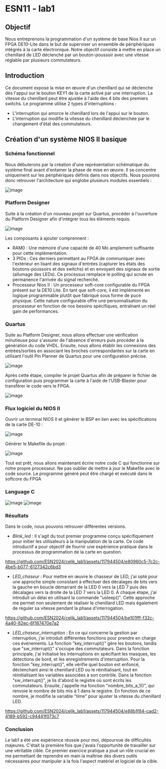 <h1> ESN11 - lab1 </h1>

<h2> Objectif </h2>

Nous entreprenons la programmation d'un système de base Nios II sur un FPGA DE10-Lite dans le but de superviser un ensemble de périphériques intégrés à la carte électronique. Notre objectif consiste à mettre en place un chenillard de LED déclenché par un bouton-poussoir avec une vitesse réglable par plusieurs commutateurs.

<h2> Introduction </h2>

Ce document expose la mise en œuvre d'un chenillard qui se déclenche dès l'appui sur le bouton KEY1 de la carte activé par une interruption. La vitesse du chenillard peut être ajustée à l'aide des 4 bits des premiers switchs. Le programme utilise 2 types d'interruptions :

- L'interruption qui amorce le chenillard lors de l'appui sur le bouton.
- L'interruption qui modifie la vitesse du chenillard déclenchée par le changement d'état des commutateurs.

<h2> Création d'un système NIOS II basique </h2>

<h3> Schéma fonctionnel </h3>

Nous débuterons par la création d'une représentation schématique du système final avant d'entamer la phase de mise en œuvre. Il se concentre uniquement sur les périphériques définis dans nos objectifs. Nous pouvons donc retrouver l'architecture qui englobe plusieurs modules essentiels :

![image](https://github.com/ESN2024/celik_lab1/assets/117944504/db1e5e4c-b6c7-4ffe-b261-61fbdcc5e197)

<h3> Platform Designer </h3>

Suite à la création d'un nouveau projet sur Quartus, procéder à l'ouverture du Platform Designer afin d'intégrer tous les éléments requis.

![image](https://github.com/ESN2024/celik_lab1/assets/117944504/7fe78234-9f81-4efc-a00f-7a1963b138c6)

Les composants à ajouter comprennent :

- RAM0 : Une mémoire d'une capacité de 40 Mo amplement suffisante pour cette implémentation.
- 3 PIOs : Ces derniers permettant au FPGA de communiquer avec l'extérieur en lisant des signaux d'entrées (capturer les états des boutons-poussoirs et des switchs) et en envoyant des signaux de sortie (allumage des LEDs). Ce processus remplace le polling qui scrute en permanence l'arrivée du signal recherché.
- Processeur Nios II : Un processeur soft-core configurable du FPGA présent sur la DE10 Lite. En tant que soft-core, il est implémenté en logique programmable plutôt que fabriqué sous forme de puce physique. Cette nature configurable offre une personnalisation du processeur en fonction de nos besoins spécifiques, entraînant un réel gain de performances.
  
<h3> Quartus </h3>

Suite au Platform Designer, nous allons effectuer une vérification minutieuse pour s'assurer de l'absence d'erreurs puis procéder à la génération du code VHDL. Ensuite, nous allons établir les connexions des entrées/sorties en associant les broches correspondantes sur la carte en utilisant l'outil Pin Planner de Quartus pour une configuration précise. 

![image](https://github.com/ESN2024/celik_lab1/assets/117944504/c98385b5-fb47-49f1-a9b1-4008ad86ed9a)

Après cette étape, compiler le projet Quartus afin de préparer le fichier de configuration puis programmer la carte à l'aide de l'USB-Blaster pour transférer le code vers le FPGA.

![image](https://github.com/ESN2024/celik_lab1/assets/117944504/631d0b66-4f33-4838-97f3-0a2a6b3b95b6)

<h3> Flux logiciel du NIOS II </h3>

Ouvrir un terminal NIOS II et générer le BSP en lien avec les spécifications de la carte DE-10 :

![image](https://github.com/ESN2024/celik_lab1/assets/117944504/14a01ae6-1579-4528-8990-a77549f41a49)

Générer le Makefile du projet :

![image](https://github.com/ESN2024/celik_lab1/assets/117944504/c6555cc7-8295-46f2-97b6-c1a1213479f8)

Tout est prêt, nous allons maintenant écrire notre code C qui fonctionne sur notre propre processeur. Ne pas oublier de mettre à jour le Makefile avec le code source. Le programme généré peut être chargé et exécuté dans le softcore du FPGA

<h3> Language C </h3>

![image](https://github.com/ESN2024/celik_lab1/assets/117944504/d667d4d6-8aa5-4e2e-9fb1-68ad1cfcf119)
![image](https://github.com/ESN2024/celik_lab1/assets/117944504/c56056d3-2593-4e96-8758-fa5019670edb)

<h3> Résultats </h3>

Dans le code, nous pouvons retrouver différentes versions. 

- _Blink_led_ : Il s'agit du tout premier programme conçu spécifiquement pour initier les utilisateurs à la manipulation de la carte. Ce code introductif a pour objectif de fournir une expérience pratique dans le processus de programmation de la carte en question.

https://github.com/ESN2024/celik_lab1/assets/117944504/e80960c5-7c2c-4be5-b077-6127342c6bd3

- _LED_chaseur_ : Pour mettre en œuvre le chasseur de LED, j'ai opté pour une approche simple consistant à effectuer des décalages de bits vers la gauche en boucle démarrant de la LED 0 vers la LED 7 puis des décalages vers la droite de la LED 7 vers la LED 0. À chaque étape, j'ai introduit un délai en utilisant la commande "usleep()". Cette approche me permet non seulement de réaliser le chenillard LED mais également de réguler sa vitesse pendant la phase d'interrogation.

https://github.com/ESN2024/celik_lab1/assets/117944504/be101fff-f32c-4a40-82ec-6f187470e7a2

- _LED_chaseur_interruption_ : En ce qui concerne la gestion par interruption, j'ai introduit différentes fonctions pour prendre en charge ces événements. La fonction "key_interrupt()" gère les boutons, tandis que "sw_interrupt()" s'occupe des commutateurs. Dans la fonction principale, j'ai initialisé les interruptions en spécifiant les masques, les détections de bord, et les enregistrements d'interruption. Pour la fonction "key_interrupt()", elle vérifie quel bouton est enfoncé, déclenchant ainsi le chenillard LED ou le réinitialisant, tout en réinitialisant les variables associées à son contrôle. Dans la fonction "sw_interrupt()", je lis d'abord le registre où sont écrits les commutateurs. Ensuite, j'appelle ma fonction "nombre_bits_a_1()", qui renvoie le nombre de bits mis à 1 dans le registre. En fonction de ce nombre, je modifie la variable "time" pour ajuster la vitesse du chenillard LED.

https://github.com/ESN2024/celik_lab1/assets/117944504/e88b1f84-cad2-4189-b592-c94441f073c7

<h3> Conclusion </h3>

Le lab1 a été une expérience réussie pour moi, dépourvue de difficultés majeures. C'était la première fois que j'avais l'opportunité de travailler sur une véritable cible. Ce premier exercice pratique a joué un rôle crucial en me permettant de reprendre en main la maîtrise des divers outils nécessaires pour manipuler à la fois l'aspect matériel et logiciel de la cible.

